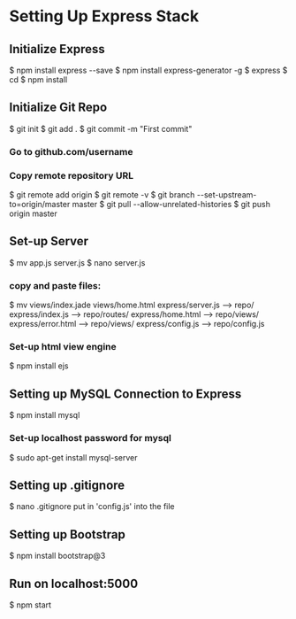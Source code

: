 # Setting Up Express Stack

## Initialize Express
$ npm install express --save
$ npm install express-generator -g
$ express <REPO>
$ cd <REPO>
$ npm install

## Initialize Git Repo
$ git init
$ git add .
$ git commit -m "First commit"
### Go to github.com/username
### Copy remote repository URL
$ git remote add origin <REPO URL>
$ git remote -v
$ git branch --set-upstream-to=origin/master master
$ git pull --allow-unrelated-histories
$ git push origin master

## Set-up Server
$ mv app.js server.js
$ nano server.js

### copy and paste files:
$ mv views/index.jade views/home.html
  express/server.js --> repo/
  express/index.js  --> repo/routes/
  express/home.html --> repo/views/
  express/error.html --> repo/views/
  express/config.js --> repo/config.js

### Set-up html view engine
$ npm install ejs

## Setting up MySQL Connection to Express
$ npm install mysql
### Set-up localhost password for mysql
$ sudo apt-get install mysql-server

## Setting up .gitignore
$ nano .gitignore
put in 'config.js' into the file

## Setting up Bootstrap
$ npm install bootstrap@3

## Run on localhost:5000
$ npm start
